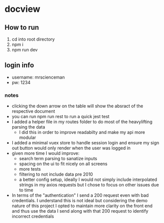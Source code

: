 # docview

## How to run
1. cd into root directory
2. npm i
3. npm run dev

## login info
- username: mrscienceman
- pw: 1234

### notes
- clicking the down arrow on the table will show the absract of the respective document
- you can run npm run rest to run a quick jest test
- I added a helper file in my routes folder to do most of the heavylifting parsing the data 
	- I did this in order to improve readabilty and make my api more modular
- I added a minimal vuex store to handle session login and ensure my sign out button would only render when the user was logged in
- given more time I would improve:
	- search term parsing to sanatize inputs
	- spacing on the ui to fit nicely on all screens
	- more tests
	- filtering to not include data pre 2010
	- a better config setup, ideally I would not simply include interpolated strings in my axios requests but I chose to focus on other issues due to time
- In terms of the "authentication" I send a 200 request even with bad credentials. I understand this is not ideal but considering the demo nature of this project I opted to maintain more clarity on the front end and thus use the data I send along with that 200 request to identify incorrect credentials 